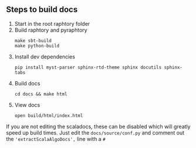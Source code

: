## Steps to build docs
1. Start in the root raphtory folder 
2. Build raphtory and pyraphtory 
    ```shell
    make sbt-build
    make python-build
    ```
3. Install dev dependencies
   ```shell
   pip install myst-parser sphinx-rtd-theme sphinx docutils sphinx-tabs
   ```
4. Build docs
   ```shell
   cd docs && make html
   ```
5. View docs
   ```shell
   open build/html/index.html
   ```
   
If you are not editing the scaladocs, these can be disabled which will greatly speed up build times. 
Just edit the `docs/source/conf.py` and comment out the `'extractScalaAlgoDocs',` line with a `#`
